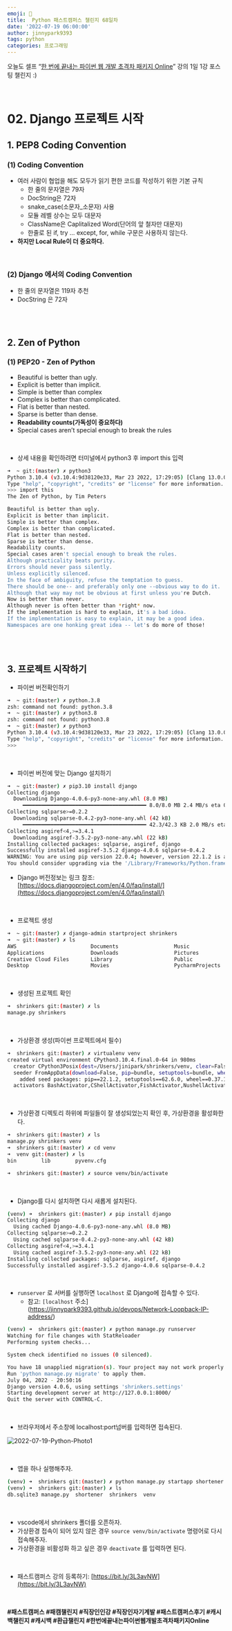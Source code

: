 ```yaml
---
emoji: 🐍
title:  Python 패스트캠퍼스 챌린지 68일차
date: '2022-07-19 06:00:00'
author: jinnypark9393
tags: python
categories: 프로그래밍
---
```


오늘도 셀프 “[한 번에 끝내는 파이썬 웹 개발 초격차 패키지 Online](https://fastcampus.co.kr/dev_online_pyweb)” 강의 1일 1강 포스팅 챌린지 :)

<br/>

# 02. Django 프로젝트 시작

## 1. PEP8 Coding Convention

### (1) Coding Convention

- 여러 사람이 협업을 해도 모두가 읽기 편한 코드를 작성하기 위한 기본 규칙
    - 한 줄의 문자열은 79자
    - DocString은 72자
    - snake_case(소문자_소문자) 사용
    - 모듈 레벨 상수는 모두 대문자
    - ClassName은 Caplitalized Word(단어의 앞 철자만 대문자)
    - 한줄로 된 if, try … except, for, while 구문은 사용하지 않는다.
- **하지만 Local Rule이 더 중요하다.**

<br/>

### (2) Django 에서의 Coding Convention

- 한 줄의 문자열은 119자 추천
- DocString 은 72자

<br/><br/>

## 2. Zen of Python

### (1) PEP20 - Zen of Python

- Beautiful is better than ugly.
- Explicit is better than implicit.
- Simple is better than complex
- Complex is better than complicated.
- Flat is better than nested.
- Sparse is better than dense.
- **Readability counts(가독성이 중요하다)**
- Special cases aren’t special enough to break the rules

<br/>

- 상세 내용을 확인하려면 터미널에서 python3 후 import this 입력

```bash
➜  ~ git:(master) ✗ python3
Python 3.10.4 (v3.10.4:9d38120e33, Mar 23 2022, 17:29:05) [Clang 13.0.0 (clang-1300.0.29.30)] on darwin
Type "help", "copyright", "credits" or "license" for more information.
>>> import this
The Zen of Python, by Tim Peters

Beautiful is better than ugly.
Explicit is better than implicit.
Simple is better than complex.
Complex is better than complicated.
Flat is better than nested.
Sparse is better than dense.
Readability counts.
Special cases aren't special enough to break the rules.
Although practicality beats purity.
Errors should never pass silently.
Unless explicitly silenced.
In the face of ambiguity, refuse the temptation to guess.
There should be one-- and preferably only one --obvious way to do it.
Although that way may not be obvious at first unless you're Dutch.
Now is better than never.
Although never is often better than *right* now.
If the implementation is hard to explain, it's a bad idea.
If the implementation is easy to explain, it may be a good idea.
Namespaces are one honking great idea -- let's do more of those!
```

<br/><br/>

## 3. 프로젝트 시작하기

- 파이썬 버전확인하기

```bash
➜  ~ git:(master) ✗ python.3.8
zsh: command not found: python.3.8
➜  ~ git:(master) ✗ python3.8
zsh: command not found: python3.8
➜  ~ git:(master) ✗ python3
Python 3.10.4 (v3.10.4:9d38120e33, Mar 23 2022, 17:29:05) [Clang 13.0.0 (clang-1300.0.29.30)] on darwin
Type "help", "copyright", "credits" or "license" for more information.
>>>
```

<br/>

- 파이썬 버전에 맞는 Django 설치하기

```bash
➜  ~ git:(master) ✗ pip3.10 install django
Collecting django
  Downloading Django-4.0.6-py3-none-any.whl (8.0 MB)
     ━━━━━━━━━━━━━━━━━━━━━━━━━━━━━━━━━━━━━━━━ 8.0/8.0 MB 2.4 MB/s eta 0:00:00
Collecting sqlparse>=0.2.2
  Downloading sqlparse-0.4.2-py3-none-any.whl (42 kB)
     ━━━━━━━━━━━━━━━━━━━━━━━━━━━━━━━━━━━━━━━━ 42.3/42.3 KB 2.0 MB/s eta 0:00:00
Collecting asgiref<4,>=3.4.1
  Downloading asgiref-3.5.2-py3-none-any.whl (22 kB)
Installing collected packages: sqlparse, asgiref, django
Successfully installed asgiref-3.5.2 django-4.0.6 sqlparse-0.4.2
WARNING: You are using pip version 22.0.4; however, version 22.1.2 is available.
You should consider upgrading via the '/Library/Frameworks/Python.framework/Versions/3.10/bin/python3.10 -m pip install --upgrade pip' command.
```

- Django 버전정보는 링크 참조: [https://docs.djangoproject.com/en/4.0/faq/install/](https://docs.djangoproject.com/en/4.0/faq/install/)

<br/>

- 프로젝트 생성

```bash
➜  ~ git:(master) ✗ django-admin startproject shrinkers
➜  ~ git:(master) ✗ ls
AWS                        Documents                  Music                      Virtual Machines.localized jinnypark9393.github.io
Applications               Downloads                  Pictures                   anaconda3                  old
Creative Cloud Files       Library                    Public                     data                       shrinkers
Desktop                    Movies                     PycharmProjects            data.csv
```

<br/>

- 생성된 프로젝트 확인

```bash
➜  shrinkers git:(master) ✗ ls
manage.py shrinkers
```

<br/>

- 가상환경 생성(파이썬 프로젝트에서 필수)

```bash
➜  shrinkers git:(master) ✗ virtualenv venv
created virtual environment CPython3.10.4.final.0-64 in 980ms
  creator CPython3Posix(dest=/Users/jinipark/shrinkers/venv, clear=False, no_vcs_ignore=False, global=False)
  seeder FromAppData(download=False, pip=bundle, setuptools=bundle, wheel=bundle, via=copy, app_data_dir=/Users/jinipark/Library/Application Support/virtualenv)
    added seed packages: pip==22.1.2, setuptools==62.6.0, wheel==0.37.1
  activators BashActivator,CShellActivator,FishActivator,NushellActivator,PowerShellActivator,PythonActivator
```

<br/>

- 가상환경 디렉토리 하위에 파일들이 잘 생성되었는지 확인 후, 가상환경을 활성화한다.

```bash
➜  shrinkers git:(master) ✗ ls
manage.py shrinkers venv
➜  shrinkers git:(master) ✗ cd venv
➜  venv git:(master) ✗ ls                      
bin        lib        pyvenv.cfg

➜  shrinkers git:(master) ✗ source venv/bin/activate
```

<br/>

- Django를 다시 설치하면 다시 새롭게 설치된다.

```bash
(venv) ➜  shrinkers git:(master) ✗ pip install django
Collecting django
  Using cached Django-4.0.6-py3-none-any.whl (8.0 MB)
Collecting sqlparse>=0.2.2
  Using cached sqlparse-0.4.2-py3-none-any.whl (42 kB)
Collecting asgiref<4,>=3.4.1
  Using cached asgiref-3.5.2-py3-none-any.whl (22 kB)
Installing collected packages: sqlparse, asgiref, django
Successfully installed asgiref-3.5.2 django-4.0.6 sqlparse-0.4.2
```

<br/>

- `runserver` 로 서버를 실행하면 `localhost` 로 Django에 접속할 수 있다.
    - 참고: `[localhost` 주소](https://jinnypark9393.github.io/devops/Network-Loopback-IP-address/)

```bash
(venv) ➜  shrinkers git:(master) ✗ python manage.py runserver
Watching for file changes with StatReloader
Performing system checks...

System check identified no issues (0 silenced).

You have 18 unapplied migration(s). Your project may not work properly until you apply the migrations for app(s): admin, auth, contenttypes, sessions.
Run 'python manage.py migrate' to apply them.
July 04, 2022 - 20:50:16
Django version 4.0.6, using settings 'shrinkers.settings'
Starting development server at http://127.0.0.1:8000/
Quit the server with CONTROL-C.
```

<br/>

- 브라우저에서 주소창에 localhost:port넘버를 입력하면 접속된다.

![2022-07-19-Python-Photo1](/assets/images/2022-07-19-Python-Photo/2022-07-19-Python-Photo1.png)

<br/>

- 앱을 하나 실행해주자.

```bash
(venv) ➜  shrinkers git:(master) ✗ python manage.py startapp shortener
(venv) ➜  shrinkers git:(master) ✗ ls
db.sqlite3 manage.py  shortener  shrinkers  venv
```

<br/>

- vscode에서 shrinkers 폴더를 오픈하자.
- 가상환경 접속이 되어 있지 않은 경우 `source venv/bin/activate` 명령어로 다시 접속해주자.
- 가상환경을 비활성화 하고 싶은 경우 `deactivate` 를 입력하면 된다.

<br/>

- 패스트캠퍼스 강의 등록하기: [https://bit.ly/3L3avNW](https://bit.ly/3L3avNW)

<br/>

**#패스트캠퍼스 #패캠챌린지 #직장인인강 #직장인자기계발 #패스트캠퍼스후기 #캐시백챌린지 #캐시백 #환급챌린지 #한번에끝내는파이썬웹개발초격차패키지Online**

<br/><br/>